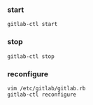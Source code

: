 ### start

```
gitlab-ctl start
```

### stop

```
gitlab-ctl stop
```

### reconfigure

```
vim /etc/gitlab/gitlab.rb
gitlab-ctl reconfigure
```
